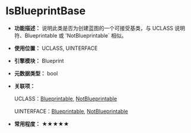 ﻿# IsBlueprintBase

- **功能描述：** 说明此类是否为创建蓝图的一个可接受基类，与 UCLASS 说明符、Blueprintable 或 'NotBlueprintable` 相似。

- **使用位置：** UCLASS, UINTERFACE

- **引擎模块：** Blueprint

- **元数据类型：** bool

- **关联项：** 

  UCLASS：[Blueprintable](../../Specifier/UCLASS/Blueprint/Blueprintable/Blueprintable.md), [NotBlueprintable](../../Specifier/UCLASS/Blueprint/NotBlueprintable.md)

  UINTERFACE：[Blueprintable](../../Specifier/UINTERFACE/Blueprint/Blueprintable/Blueprintable.md), [NotBlueprintable](../../Specifier/UINTERFACE/Blueprint/NotBlueprintable/NotBlueprintable.md)

- **常用程度：** ★★★★★
